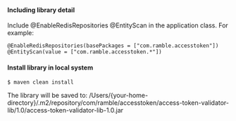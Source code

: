 #### Including library detail
Include @EnableRedisRepositories @EntityScan in the application class. For example:
```
@EnableRedisRepositories(basePackages = ["com.ramble.accesstoken"])
@EntityScan(value = ["com.ramble.accesstoken.*"])
```

#### Install library in local system
```
$ maven clean install
```
The library will be saved to:
/Users/{your-home-directory}/.m2/repository/com/ramble/accesstoken/access-token-validator-lib/1.0/access-token-validator-lib-1.0.jar

